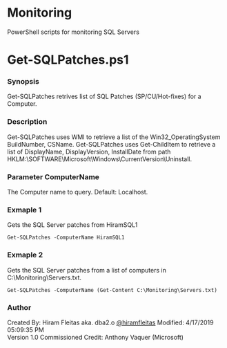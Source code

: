 # Monitoring
PowerShell scripts for monitoring SQL Servers

# Get-SQLPatches.ps1

### Synopsis
Get-SQLPatches retrives list of SQL Patches (SP/CU/Hot-fixes) for a Computer.

### Description
Get-SQLPatches uses WMI to retrieve a list of the Win32_OperatingSystem BuildNumber, CSName.
Get-SQLPatches uses Get-ChildItem to retrieve a list of DisplayName, DisplayVersion, InstallDate
from path HKLM:\SOFTWARE\Microsoft\Windows\CurrentVersion\Uninstall.

### Parameter ComputerName
The Computer name to query. Default: Localhost.

### Exmaple 1
Gets the SQL Server patches from HiramSQL1
~~~
Get-SQLPatches -ComputerName HiramSQL1
~~~

### Exmaple 2
Gets the SQL Server patches from a list of computers in C:\Monitoring\Servers.txt.
~~~
Get-SQLPatches -ComputerName (Get-Content C:\Monitoring\Servers.txt)
~~~

### Author
Created By: Hiram Fleitas aka. dba2.o [@hiramfleitas](http://twitter.com/hiramfleitas)
Modified: 4/17/2019 05:09:35 PM  
Version 1.0
Commissioned Credit: Anthony Vaquer (Microsoft)
